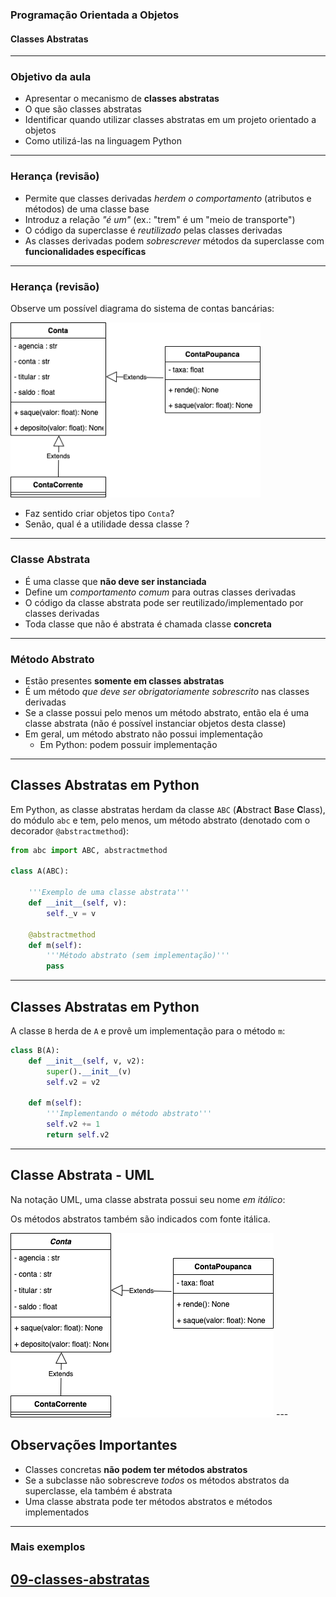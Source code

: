 ### Programação Orientada a Objetos
#### Classes Abstratas
---

### Objetivo da aula

- Apresentar o mecanismo de __classes abstratas__
 - O que são classes abstratas
 - Identificar quando utilizar classes abstratas em um projeto orientado a objetos
 - Como utilizá-las na linguagem Python
---

### Herança (revisão)

- Permite que classes derivadas _herdem o comportamento_ (atributos e métodos) de
  uma classe base
- Introduz a relação _"é um"_ (ex.: "trem" é um "meio de transporte")
- O código da superclasse é _reutilizado_ pelas classes derivadas
- As classes derivadas podem _sobrescrever_ métodos da superclasse com
  __funcionalidades específicas__
---

### Herança (revisão)

Observe um possível diagrama do sistema de contas bancárias:

<img src="img/contas.png" width=400 />

- Faz sentido criar objetos tipo ``Conta``?
- Senão, qual é a utilidade dessa classe ?
---

### Classe Abstrata

- É uma classe que __não deve ser instanciada__
- Define um _comportamento comum_ para outras classes derivadas
- O código da classe abstrata pode  ser reutilizado/implementado por classes derivadas
- Toda classe que não é abstrata é chamada classe **concreta**
---

### Método Abstrato

- Estão presentes __somente em classes abstratas__
- É um método _que deve ser obrigatoriamente sobrescrito_ nas classes derivadas
- Se a classe possui pelo menos um método abstrato, então ela é uma classe
  abstrata (não é possível instanciar objetos desta classe)
- Em geral, um método abstrato não possui implementação
    - Em Python: podem possuir implementação
---

## Classes Abstratas em Python

Em Python, as classe abstratas herdam da classe ```ABC```
(**A**bstract **B**ase **C**lass), do módulo ```abc``` e tem, pelo menos, um
método abstrato (denotado com o decorador `@abstractmethod`):

```python
from abc import ABC, abstractmethod

class A(ABC):
    
    '''Exemplo de uma classe abstrata'''
    def __init__(self, v):
        self._v = v

    @abstractmethod
    def m(self):
        '''Método abstrato (sem implementação)'''
        pass 
```
---

## Classes Abstratas em Python

A classe `B` herda de `A` e provê um implementação para o método `m`:

```python
class B(A):
    def __init__(self, v, v2):
        super().__init__(v)
        self.v2 = v2

    def m(self):
        '''Implementando o método abstrato'''
        self.v2 += 1
        return self.v2
```
---

## Classe Abstrata - UML

Na notação UML, uma classe abstrata
possui seu nome *em itálico*:

Os métodos abstratos também são indicados com fonte itálica. 

<img src="img/contas_classe_abstrata.png" />
---

## Observações Importantes

- Classes concretas __não podem ter métodos abstratos__
- Se a subclasse não sobrescreve *todos* os métodos abstratos da superclasse, ela também é abstrata 
- Uma classe abstrata pode ter métodos abstratos e métodos implementados
---

### Mais exemplos
[09-classes-abstratas](09-Classes-Abstratas.ipynb)
---
